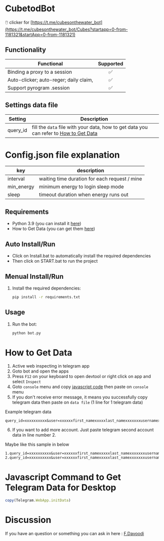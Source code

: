 # CubetodBot
🖱️ clicker for [https://t.me/cubesonthewater_bot](https://t.me/cubesonthewater_bot/Cubes?startapp=0-from-1181321&startApp=0-from-1181321)


## Functionality
| Functional                                                     | Supported |
|----------------------------------------------------------------|:---------:|
| Binding a proxy to a session                                   |     ✅     |
| Auto-clicker; auto-reger; daily claim,                         |     ✅     |
| Support pyrogram .session                                      |     ✅     |

## Settings data file
| Setting                      | Description                                                                                    |
|------------------------------|------------------------------------------------------------------------------------------------|
| query_id        | fill the `data` file with your data, how to get data you can refer to [How to Get Data](#how-to-get-data)                      |

# Config.json file explanation

| key        | description                                   |
| ---------- | --------------------------------------------- |
| interval   | waiting time duration for each request / mine |
| min_energy | minimum energy to login sleep mode            |
| sleep      | timeout duration when energy runs out         |

## Requirements
- Python 3.9 (you can install it [here](https://www.python.org/downloads/release/python-390/)) 
- How to Get Data (you can get them [here](#how-to-get-data))
  
## Auto Install/Run
- Click on Install.bat to automatically install the required dependencies 
- Then click on START.bat to run the project

## Menual Install/Run
1. Install the required dependencies:
   ```bash
   pip install -r requirements.txt
   ```
   
## Usage
1. Run the bot:
   ```bash
   python bot.py
   ```

# How to Get Data
   
   1. Active web inspecting in telegram app
   2. Goto bot and open the apps
   3. Press `F12` on your keyboard to open devtool or right click on app and select `Inspect`
   4. Goto `console` menu and copy [javascript code](#javascript-command-to-get-telegram-data-for-desktop) then paste on `console` menu
   5. If you don't receive error message, it means you successfully copy telegram data then paste on `data file` (1 line for 1 telegram data)
   
   Example telegram data

   ```
   query_id=xxxxxxxxxx&user=xxxxxxfirst_namexxxxxlast_namexxxxxxxusernamexxxxxxxlanguage_codexxxxxxxallows_write_to_pmxxxxxxx&auth_date=xxxxxx&hash=xxxxxxxxxxxxxxxxxxxxx
   ```

   6. If you want to add more account. Just paste telegram second account data in line number 2.
   
   Maybe like this sample in below

   ```
   1.query_id=xxxxxxxxxx&user=xxxxxxfirst_namexxxxxlast_namexxxxxxxusernamexxxxxxxlanguage_codexxxxxxxallows_write_to_pmxxxxxxx&auth_date=xxxxxx&hash=xxxxxxxxxxxxxxxxxxxxx
   2.query_id=xxxxxxxxxx&user=xxxxxxfirst_namexxxxxlast_namexxxxxxxusernamexxxxxxxlanguage_codexxxxxxxallows_write_to_pmxxxxxxx&auth_date=xxxxxx&hash=xxxxxxxxxxxxxxxxxxxxx
   ```

# Javascript Command to Get Telegram Data for Desktop

```javascript
copy(Telegram.WebApp.initData)
```

# Discussion

If you have an question or something you can ask in here : [F.Davoodi](https://t.me/sizifart)

